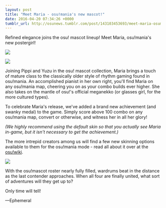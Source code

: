 ```yaml
---
layout: post
title: "Meet Maria - osu!mania's new mascot!"
date: 2016-04-20 07:34:26 +0000
tumblr_url: http://osunews.tumblr.com/post/143103453693/meet-maria-osumanias-new-mascot
---
```


Refined elegance joins the osu! mascot lineup! Meet Maria, osu!mania's new postergirl!

![](https://puu.sh/o5Hx4/b0a2b5a1f2.jpg)

![](https://puu.sh/o5Hx4/b0a2b5a1f2.jpg)

Joining Pippi and Yuzu in the osu! mascot collection, Maria brings a touch of mature class to the classically older style of rhythm gaming found in osu!mania. An accomplished pianist in her own right, you'll find Maria on any osu!mania map, cheering you on as your combo builds ever higher. She also takes on the mantle of osu!'s official meganekko (or glasses girl, for the more cultured types).

To celebrate Maria's release, we've added a brand new achievement (and swanky medal) to the game. Simply score above 100 combo on any osu!mania map, convert or otherwise, and witness her in all her glory!

*(We highly recommend using the default skin so that you actually see Maria in-game, but it isn't necessary to get the achievement.)*

The more intrepid creators among us will find a few new skinning options available to them for the osu!mania mode - read all about it over at the [osu!wiki](/wiki/Skinning/skin.ini#[mania]).

![](https://puu.sh/o5Hxq/d486b21976.jpg)

With the osu!mascot roster nearly fully filled, wardrums beat in the distance as the last contender approaches. When all four are finally united, what sort of adventures will they get up to?

Only time will tell!

—Ephemeral
